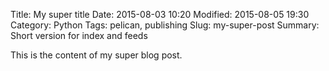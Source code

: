 Title: My super title
Date: 2015-08-03 10:20
Modified: 2015-08-05 19:30
Category: Python
Tags: pelican, publishing
Slug: my-super-post
Summary: Short version for index and feeds

This is the content of my super blog post.
